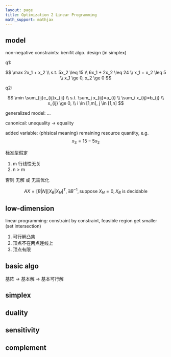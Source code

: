 ```yaml
---
layout: page
title: Optimization 2 Linear Programming
math_support: mathjax
---
```



## model

non-negative constraints: benifit algo. design (in simplex)

q1:

$$
\max 2x_1 + x_2 \\
s.t. 5x_2 \leq 15 \\
6x_1 + 2x_2 \leq 24 \\
x_1 + x_2 \leq 5 \\
x_1 \ge 0, x_2 \ge 0
$$

q2:

$$
\min \sum_{ij}c_{ij}x_{ij} \\
s.t. \sum_j x_{ij}=a_{i} \\
\sum_i x_{ij}=b_{j} \\
x_{ij} \ge 0, \\
i \in [1,m], j \in [1,n]
$$

generalized model: ...

canonical: unequality -> equality

added variable: (phisical meaning) remaining resource quantity, e.g. $$x_3 = 15 - 5x_2$$

标准型假定

1. m 行线性无关
2. n > m

否则 无解 或 无需优化

$$
AX = [B \vert N][X_B \vert X_N]^T, \exists B^{-1}, \text{suppose }X_N= 0, X_B \text{ is decidable}
$$

## low-dimension

linear programming: constraint by constraint, feasible region get smaller (set intersection)

1. 可行解凸集
2. 顶点不在两点连线上
3. 顶点有限

## basic algo

基阵 -> 基本解 -> 基本可行解

## simplex

## duality

## sensitivity

## complement


